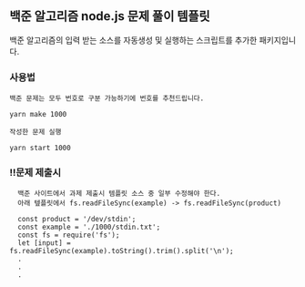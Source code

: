 ## 백준 알고리즘 node.js 문제 풀이 템플릿

백준 알고리즘의 입력 받는 소스를 자동생성 및 실행하는 스크립트를 추가한 패키지입니다.

### 사용법
```
백준 문제는 모두 번호로 구분 가능하기에 번호를 추천드립니다.

yarn make 1000 
```

```
작성한 문제 실행

yarn start 1000 
```

### !!문제 제출시
```
  백준 사이트에서 과제 제출시 템플릿 소스 중 일부 수정해야 한다.
  아래 텦플릿에서 fs.readFileSync(example) -> fs.readFileSync(product)

  const product = '/dev/stdin';
  const example = './1000/stdin.txt'; 
  const fs = require('fs');
  let [input] = fs.readFileSync(example).toString().trim().split('\n');
  .
  .
  .
```